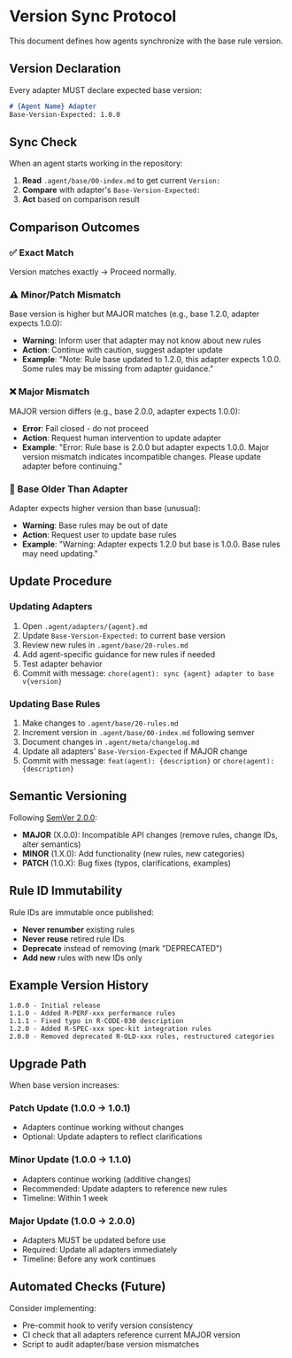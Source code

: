 # Version Sync Protocol

This document defines how agents synchronize with the base rule version.

## Version Declaration

Every adapter MUST declare expected base version:

```markdown
# {Agent Name} Adapter
Base-Version-Expected: 1.0.0
```

## Sync Check

When an agent starts working in the repository:

1. **Read** `.agent/base/00-index.md` to get current `Version:`
2. **Compare** with adapter's `Base-Version-Expected:`
3. **Act** based on comparison result

## Comparison Outcomes

### ✅ Exact Match

Version matches exactly → Proceed normally.

### ⚠️ Minor/Patch Mismatch

Base version is higher but MAJOR matches (e.g., base 1.2.0, adapter expects 1.0.0):

- **Warning**: Inform user that adapter may not know about new rules
- **Action**: Continue with caution, suggest adapter update
- **Example**: "Note: Rule base updated to 1.2.0, this adapter expects 1.0.0. Some rules may be missing from adapter guidance."

### ❌ Major Mismatch

MAJOR version differs (e.g., base 2.0.0, adapter expects 1.0.0):

- **Error**: Fail closed - do not proceed
- **Action**: Request human intervention to update adapter
- **Example**: "Error: Rule base is 2.0.0 but adapter expects 1.0.0. Major version mismatch indicates incompatible changes. Please update adapter before continuing."

### 🔄 Base Older Than Adapter

Adapter expects higher version than base (unusual):

- **Warning**: Base rules may be out of date
- **Action**: Request user to update base rules
- **Example**: "Warning: Adapter expects 1.2.0 but base is 1.0.0. Base rules may need updating."

## Update Procedure

### Updating Adapters

1. Open `.agent/adapters/{agent}.md`
2. Update `Base-Version-Expected:` to current base version
3. Review new rules in `.agent/base/20-rules.md`
4. Add agent-specific guidance for new rules if needed
5. Test adapter behavior
6. Commit with message: `chore(agent): sync {agent} adapter to base v{version}`

### Updating Base Rules

1. Make changes to `.agent/base/20-rules.md`
2. Increment version in `.agent/base/00-index.md` following semver
3. Document changes in `.agent/meta/changelog.md`
4. Update all adapters' `Base-Version-Expected` if MAJOR change
5. Commit with message: `feat(agent): {description}` or `chore(agent): {description}`

## Semantic Versioning

Following [SemVer 2.0.0](https://semver.org/):

- **MAJOR** (X.0.0): Incompatible API changes (remove rules, change IDs, alter semantics)
- **MINOR** (1.X.0): Add functionality (new rules, new categories)
- **PATCH** (1.0.X): Bug fixes (typos, clarifications, examples)

## Rule ID Immutability

Rule IDs are immutable once published:

- **Never renumber** existing rules
- **Never reuse** retired rule IDs
- **Deprecate** instead of removing (mark "DEPRECATED")
- **Add new** rules with new IDs only

## Example Version History

```
1.0.0 - Initial release
1.1.0 - Added R-PERF-xxx performance rules
1.1.1 - Fixed typo in R-CODE-030 description
1.2.0 - Added R-SPEC-xxx spec-kit integration rules
2.0.0 - Removed deprecated R-OLD-xxx rules, restructured categories
```

## Upgrade Path

When base version increases:

### Patch Update (1.0.0 → 1.0.1)

- Adapters continue working without changes
- Optional: Update adapters to reflect clarifications

### Minor Update (1.0.0 → 1.1.0)

- Adapters continue working (additive changes)
- Recommended: Update adapters to reference new rules
- Timeline: Within 1 week

### Major Update (1.0.0 → 2.0.0)

- Adapters MUST be updated before use
- Required: Update all adapters immediately
- Timeline: Before any work continues

## Automated Checks (Future)

Consider implementing:

- Pre-commit hook to verify version consistency
- CI check that all adapters reference current MAJOR version
- Script to audit adapter/base version mismatches
